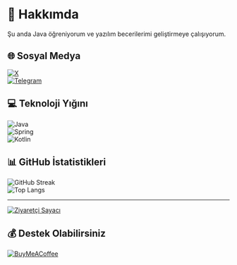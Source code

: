 # 💫 Hakkımda
Şu anda Java öğreniyorum ve yazılım becerilerimi geliştirmeye çalışıyorum.

## 🌐 Sosyal Medya
[![X](https://img.shields.io/badge/X-black.svg?logo=X&logoColor=white)](https://x.com/range9164)  
[![Telegram](https://img.shields.io/badge/Telegram-%230077B5.svg?style=for-the-badge&logo=telegram&logoColor=white)](https://t.me/onlyrange)

## 💻 Teknoloji Yığını
![Java](https://img.shields.io/badge/java-%23ED8B00.svg?style=for-the-badge&logo=openjdk&logoColor=white)  
![Spring](https://img.shields.io/badge/spring-%236DB33F.svg?style=for-the-badge&logo=spring&logoColor=white)  
![Kotlin](https://img.shields.io/badge/kotlin-%237F52FF.svg?style=for-the-badge&logo=kotlin&logoColor=white)

## 📊 GitHub İstatistikleri 
![GitHub Streak](https://github-readme-streak-stats.herokuapp.com/?user=range79&theme=dark&hide_border=true)  
![Top Langs](https://github-readme-stats.vercel.app/api/top-langs/?username=range79&theme=dark&hide_border=true&include_all_commits=true&count_private=false&layout=compact)

---

[![Ziyaretçi Sayacı](https://visitcount.itsvg.in/api?id=range79&icon=0&color=0)](https://visitcount.itsvg.in)

## 💰 Destek Olabilirsiniz
[![BuyMeACoffee](https://img.shields.io/badge/Buy%20Me%20a%20Coffee-ffdd00?style=for-the-badge&logo=buy-me-a-coffee&logoColor=black)](https://buymeacoffee.com/range79)
